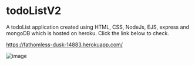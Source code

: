 # todoListV2
A todoList application created using HTML, CSS, NodeJs, EJS, express and mongoDB which is hosted on heroku. Click the link below to check.

https://fathomless-dusk-14883.herokuapp.com/

![image](https://user-images.githubusercontent.com/91913331/181905517-aada25e8-65f5-4b72-ba9d-040015f4a662.png)
